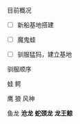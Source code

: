 目前概况

- [ ] 新船基地搭建

- [ ] 魔鬼蛙

- [ ] 驯服猛犸，建立基地

  





驯服顺序

蛙 鳄 

鹰  狼 风神

鱼龙  **沧龙** **蛇颈龙** **龙王鲸**